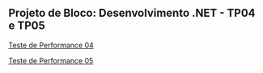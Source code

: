 ## Projeto de Bloco: Desenvolvimento .NET - TP04 e TP05

[Teste de Performance 04](https://lms.infnet.edu.br/moodle/mod/assign/view.php?id=275913)

[Teste de Performance 05](https://lms.infnet.edu.br/moodle/mod/assign/view.php?id=275921)
